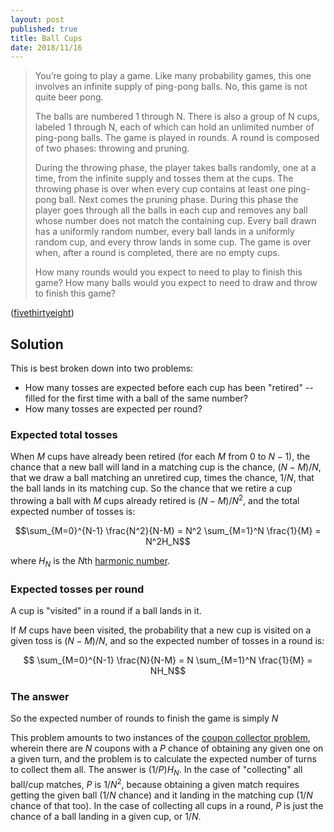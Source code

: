 ```yaml
---
layout: post
published: true
title: Ball Cups
date: 2018/11/16
---
```


>You’re going to play a game. Like many probability games, this one involves an infinite supply of ping-pong balls. No, this game is not quite beer pong.
>
>The balls are numbered 1 through N. There is also a group of N cups, labeled 1 through N, each of which can hold an unlimited number of ping-pong balls. The game is played in rounds. A round is composed of two phases: throwing and pruning.
>
>During the throwing phase, the player takes balls randomly, one at a time, from the infinite supply and tosses them at the cups. The throwing phase is over when every cup contains at least one ping-pong ball.
Next comes the pruning phase. During this phase the player goes through all the balls in each cup and removes any ball whose number does not match the containing cup.
Every ball drawn has a uniformly random number, every ball lands in a uniformly random cup, and every throw lands in some cup. The game is over when, after a round is completed, there are no empty cups.
>
>How many rounds would you expect to need to play to finish this game? How many balls would you expect to need to draw and throw to finish this game?

<!--more-->

([fivethirtyeight](https://fivethirtyeight.com/features/the-riddler-just-had-to-go-and-reinvent-beer-pong/))


## Solution

This is best broken down into two problems:
- How many tosses are expected before each cup has been "retired" -- filled for the first time with a ball of the same number?
- How many tosses are expected per round?

### Expected total tosses 

When $M$ cups have already been retired (for each $M$ from $0$ to $N-1$), the chance that a new ball will land in a matching cup is the chance, $(N-M)/N$, that we draw a ball matching an unretired cup, times the chance, $1/N$, that the ball lands in its matching cup.  So the chance that we retire a cup throwing a ball with $M$ cups already retired is $(N-M)/N^2$, and the total expected number of tosses is: 

$$\sum_{M=0}^{N-1} \frac{N^2}{N-M} = N^2 \sum_{M=1}^N \frac{1}{M} = N^2H_N$$

where $H_N$ is the $N$th [harmonic number](https://en.wikipedia.org/wiki/Harmonic_number).

### Expected tosses per round

A cup is "visited" in a round if a ball lands in it.

If $M$ cups have been visited, the probability that a new cup is visited on a given toss is $(N-M)/N$, and so the expected number of tosses in a round is:

$$ \sum_{M=0}^{N-1} \frac{N}{N-M} = N \sum_{M=1}^N \frac{1}{M} = NH_N$$

### The answer

So the expected number of rounds to finish the game is simply $N$

This problem amounts to two instances of the [coupon collector problem](https://en.wikipedia.org/wiki/Coupon_collector%27s_problem), wherein there are $N$ coupons with a $P$ chance of obtaining any given one on a given turn, and the problem is to calculate the expected number of turns to collect them all.  The answer is $(1/P)H_N$.  In the case of "collecting" all ball/cup matches, $P$ is $1/N^2$, because obtaining a given match requires getting the given ball ($1/N$ chance) and it landing in the matching cup ($1/N$ chance of that too).  In the case of collecting all cups in a round, $P$ is just the chance of a ball landing in a given cup, or $1/N$.

<br>
